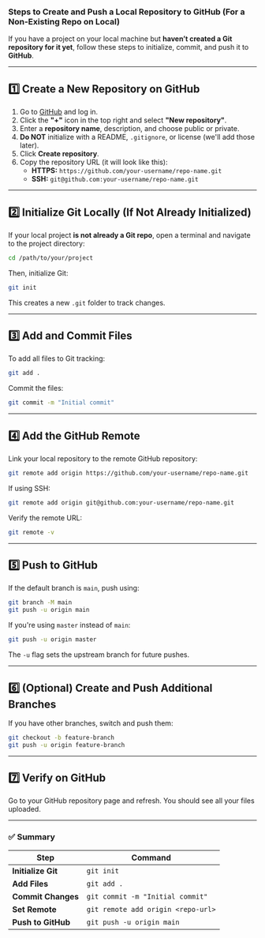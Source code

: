 ### **Steps to Create and Push a Local Repository to GitHub (For a Non-Existing Repo on Local)**

If you have a project on your local machine but **haven’t created a Git repository for it yet**, follow these steps to initialize, commit, and push it to **GitHub**.

---

## **1️⃣ Create a New Repository on GitHub**
1. Go to [GitHub](https://github.com/) and log in.
2. Click the **"+"** icon in the top right and select **"New repository"**.
3. Enter a **repository name**, description, and choose public or private.
4. **Do NOT** initialize with a README, `.gitignore`, or license (we'll add those later).
5. Click **Create repository**.
6. Copy the repository URL (it will look like this):
   - **HTTPS:** `https://github.com/your-username/repo-name.git`
   - **SSH:** `git@github.com:your-username/repo-name.git`

---

## **2️⃣ Initialize Git Locally (If Not Already Initialized)**
If your local project **is not already a Git repo**, open a terminal and navigate to the project directory:
```sh
cd /path/to/your/project
```
Then, initialize Git:
```sh
git init
```
This creates a new `.git` folder to track changes.

---

## **3️⃣ Add and Commit Files**
To add all files to Git tracking:
```sh
git add .
```
Commit the files:
```sh
git commit -m "Initial commit"
```

---

## **4️⃣ Add the GitHub Remote**
Link your local repository to the remote GitHub repository:
```sh
git remote add origin https://github.com/your-username/repo-name.git
```
If using SSH:
```sh
git remote add origin git@github.com:your-username/repo-name.git
```
Verify the remote URL:
```sh
git remote -v
```

---

## **5️⃣ Push to GitHub**
If the default branch is `main`, push using:
```sh
git branch -M main
git push -u origin main
```
If you're using `master` instead of `main`:
```sh
git push -u origin master
```
The `-u` flag sets the upstream branch for future pushes.

---

## **6️⃣ (Optional) Create and Push Additional Branches**
If you have other branches, switch and push them:
```sh
git checkout -b feature-branch
git push -u origin feature-branch
```

---

## **7️⃣ Verify on GitHub**
Go to your GitHub repository page and refresh. You should see all your files uploaded.

---

### **✅ Summary**
| **Step** | **Command** |
|----------|------------|
| **Initialize Git** | `git init` |
| **Add Files** | `git add .` |
| **Commit Changes** | `git commit -m "Initial commit"` |
| **Set Remote** | `git remote add origin <repo-url>` |
| **Push to GitHub** | `git push -u origin main` |
